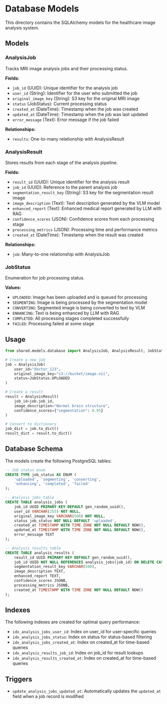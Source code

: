 # Database Models

This directory contains the SQLAlchemy models for the healthcare image analysis system.

## Models

### AnalysisJob

Tracks MRI image analysis jobs and their processing status.

**Fields:**
- `job_id` (UUID): Unique identifier for the analysis job
- `user_id` (String): Identifier for the user who submitted the job
- `original_image_key` (String): S3 key for the original MRI image
- `status` (JobStatus): Current processing status
- `created_at` (DateTime): Timestamp when the job was created
- `updated_at` (DateTime): Timestamp when the job was last updated
- `error_message` (Text): Error message if the job failed

**Relationships:**
- `results`: One-to-many relationship with AnalysisResult

### AnalysisResult

Stores results from each stage of the analysis pipeline.

**Fields:**
- `result_id` (UUID): Unique identifier for the analysis result
- `job_id` (UUID): Reference to the parent analysis job
- `segmentation_result_key` (String): S3 key for the segmentation result image
- `image_description` (Text): Text description generated by the VLM model
- `enhanced_report` (Text): Enhanced medical report generated by LLM with RAG
- `confidence_scores` (JSON): Confidence scores from each processing stage
- `processing_metrics` (JSON): Processing time and performance metrics
- `created_at` (DateTime): Timestamp when the result was created

**Relationships:**
- `job`: Many-to-one relationship with AnalysisJob

### JobStatus

Enumeration for job processing status.

**Values:**
- `UPLOADED`: Image has been uploaded and is queued for processing
- `SEGMENTING`: Image is being processed by the segmentation model
- `CONVERTING`: Segmented image is being converted to text by VLM
- `ENHANCING`: Text is being enhanced by LLM with RAG
- `COMPLETED`: All processing stages completed successfully
- `FAILED`: Processing failed at some stage

## Usage

```python
from shared.models.database import AnalysisJob, AnalysisResult, JobStatus

# Create a new job
job = AnalysisJob(
    user_id="doctor_123",
    original_image_key="s3://bucket/image.nii",
    status=JobStatus.UPLOADED
)

# Create a result
result = AnalysisResult(
    job_id=job.job_id,
    image_description="Normal brain structure",
    confidence_scores={"segmentation": 0.95}
)

# Convert to dictionary
job_dict = job.to_dict()
result_dict = result.to_dict()
```

## Database Schema

The models create the following PostgreSQL tables:

```sql
-- Job status enum
CREATE TYPE job_status AS ENUM (
    'uploaded', 'segmenting', 'converting', 
    'enhancing', 'completed', 'failed'
);

-- Analysis jobs table
CREATE TABLE analysis_jobs (
    job_id UUID PRIMARY KEY DEFAULT gen_random_uuid(),
    user_id VARCHAR(255) NOT NULL,
    original_image_key VARCHAR(500) NOT NULL,
    status job_status NOT NULL DEFAULT 'uploaded',
    created_at TIMESTAMP WITH TIME ZONE NOT NULL DEFAULT NOW(),
    updated_at TIMESTAMP WITH TIME ZONE NOT NULL DEFAULT NOW(),
    error_message TEXT
);

-- Analysis results table
CREATE TABLE analysis_results (
    result_id UUID PRIMARY KEY DEFAULT gen_random_uuid(),
    job_id UUID NOT NULL REFERENCES analysis_jobs(job_id) ON DELETE CASCADE,
    segmentation_result_key VARCHAR(500),
    image_description TEXT,
    enhanced_report TEXT,
    confidence_scores JSONB,
    processing_metrics JSONB,
    created_at TIMESTAMP WITH TIME ZONE NOT NULL DEFAULT NOW()
);
```

## Indexes

The following indexes are created for optimal query performance:

- `idx_analysis_jobs_user_id`: Index on user_id for user-specific queries
- `idx_analysis_jobs_status`: Index on status for status-based filtering
- `idx_analysis_jobs_created_at`: Index on created_at for time-based queries
- `idx_analysis_results_job_id`: Index on job_id for result lookups
- `idx_analysis_results_created_at`: Index on created_at for time-based queries

## Triggers

- `update_analysis_jobs_updated_at`: Automatically updates the `updated_at` field when a job record is modified